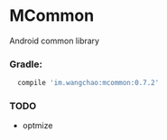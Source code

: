# MCommon
Android common library
### Gradle:
```gradle
  compile 'im.wangchao:mcommon:0.7.2'
```
### TODO
- optmize
